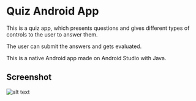 # Quiz Android App
 
This is a quiz app, which presents questions and gives different types of controls to the user to
answer them.

The user can submit the answers and gets evaluated.

This is a native Android app made on Android Studio with Java.
 
## Screenshot 
![alt text](https://gnstudenko.github.io/images/apps/quizz-app.png "Quiz App Screenshot") 
